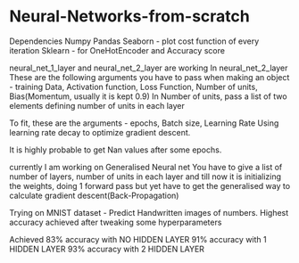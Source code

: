 # Neural-Networks-from-scratch
Dependencies
Numpy
Pandas
Seaborn - plot cost function of every iteration
Sklearn - for OneHotEncoder and Accuracy score

neural_net_1_layer and neural_net_2_layer are working
In neural_net_2_layer
These are the following arguments you have to pass when making an object -
training Data, Activation function, Loss Function, Number of units, Bias(Momentum, usually it is kept 0.9)
In Number of units, pass a list of two elements defining number of units in each layer

To fit, these are the arguments -
epochs, Batch size, Learning Rate
Using learning rate decay to optimize gradient descent.

It is highly probable to get Nan values after some epochs.

currently I am working on Generalised Neural net
You have to give a list of number of layers, number of units in each layer and till now it is
initializing the weights, doing 1 forward pass but yet have to get the generalised way to calculate gradient descent(Back-Propagation)

Trying on MNIST dataset -
Predict Handwritten images of numbers.
Highest accuracy achieved after tweaking some hyperparameters

Achieved 83% accuracy with NO HIDDEN LAYER
91% accuracy with 1 HIDDEN LAYER
93% accuracy with 2 HIDDEN LAYER
